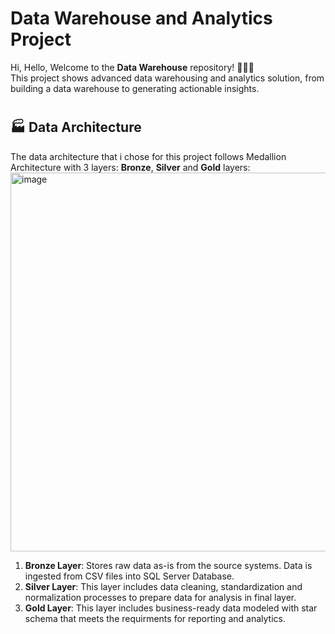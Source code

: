 # Data Warehouse and Analytics Project

 Hi, Hello, Welcome to the **Data Warehouse** repository! 🏄🏼‍♂️  
 This project shows advanced data warehousing and analytics solution, from building a data warehouse to generating actionable insights.  
#
## 🏭 Data Architecture

The data architecture that i chose for this project follows Medallion Architecture with 3 layers: **Bronze**, **Silver** and **Gold** layers:
<img width="1176" height="606" alt="image" src="https://github.com/user-attachments/assets/2da555cb-4c0a-47b2-b5dd-9fb053b2404b" />  
1. **Bronze Layer**: Stores raw data as-is from the source systems. Data is ingested from CSV files into SQL Server Database.
2. **Silver Layer**: This layer includes data cleaning, standardization and normalization processes to prepare data for analysis in final layer.
3. **Gold Layer**: This layer includes business-ready data modeled with star schema that meets the requirments for reporting and analytics.
#

